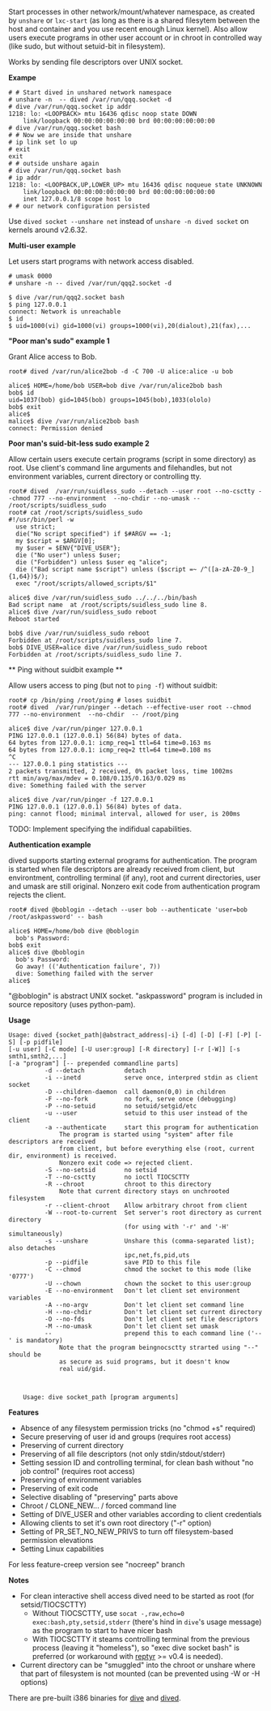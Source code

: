 Start processes in other network/mount/whatever namespace, as created by `unshare` or `lxc-start` 
(as long as there is a shared filesytem between the host and container and you use recent enough Linux kernel). 
Also allow users execute programs in other user account or in chroot in controlled way 
(like sudo, but without setuid-bit in filesystem).

Works by sending file descriptors over UNIX socket. 

**Exampe**

    # # Start dived in unshared network namespace
    # unshare -n  -- dived /var/run/qqq.socket -d
    # dive /var/run/qqq.socket ip addr
    1218: lo: <LOOPBACK> mtu 16436 qdisc noop state DOWN 
        link/loopback 00:00:00:00:00:00 brd 00:00:00:00:00:00
    # dive /var/run/qqq.socket bash
    # # Now we are inside that unshare
    # ip link set lo up
    # exit
    exit
    # # outside unshare again
    # dive /var/run/qqq.socket bash
    # ip addr
    1218: lo: <LOOPBACK,UP,LOWER_UP> mtu 16436 qdisc noqueue state UNKNOWN 
        link/loopback 00:00:00:00:00:00 brd 00:00:00:00:00:00
        inet 127.0.0.1/8 scope host lo
    # # our network configuration persisted
    
Use `dived socket --unshare net` instead of `unshare -n dived socket` on kernels around v2.6.32.

**Multi-user example**

Let users start programs with network access disabled.

    # umask 0000
    # unshare -n -- dived /var/run/qqq2.socket -d
    
    $ dive /var/run/qqq2.socket bash
    $ ping 127.0.0.1
    connect: Network is unreachable
    $ id
    $ uid=1000(vi) gid=1000(vi) groups=1000(vi),20(dialout),21(fax),...

**"Poor man's sudo" example 1**

Grant Alice access to Bob.

    root# dived /var/run/alice2bob -d -C 700 -U alice:alice -u bob
    
    alice$ HOME=/home/bob USER=bob dive /var/run/alice2bob bash
    bob$ id
    uid=1037(bob) gid=1045(bob) groups=1045(bob),1033(ololo)
    bob$ exit
    alice$
    malice$ dive /var/run/alice2bob bash
    connect: Permission denied
    
    
**Poor man's suid-bit-less sudo example 2**

Allow certain users execute certain programs (script in some directory) as root. Use client's command line arguments and filehandles, but not environment variables, current directory or controlling tty.

    root# dived  /var/run/suidless_sudo --detach --user root --no-csctty --chmod 777 --no-environment  --no-chdir --no-umask -- /root/scripts/suidless_sudo
    root# cat /root/scripts/suidless_sudo
    #!/usr/bin/perl -w
      use strict;
      die("No script specified") if $#ARGV == -1;
      my $script = $ARGV[0];
      my $user = $ENV{"DIVE_USER"};
      die ("No user") unless $user;
      die ("Forbidden") unless $user eq "alice";
      die ("Bad script name $script") unless ($script =~ /^([a-zA-Z0-9_]{1,64})$/);
      exec "/root/scripts/allowed_scripts/$1"
    
    alice$ dive /var/run/suidless_sudo ../../../bin/bash
    Bad script name  at /root/scripts/suidless_sudo line 8.
    alice$ dive /var/run/suidless_sudo reboot
    Reboot started
    
    bob$ dive /var/run/suidless_sudo reboot
    Forbidden at /root/scripts/suidless_sudo line 7.
    bob$ DIVE_USER=alice dive /var/run/suidless_sudo reboot
    Forbidden at /root/scripts/suidless_sudo line 7.
    
** Ping without suidbit example **

Allow users access to ping (but not to `ping -f`) without suidbit:

    root# cp /bin/ping /root/ping # loses suidbit
    root# dived  /var/run/pinger --detach --effective-user root --chmod 777 --no-environment  --no-chdir  -- /root/ping
    
    alice$ dive /var/run/pinger 127.0.0.1
    PING 127.0.0.1 (127.0.0.1) 56(84) bytes of data.
    64 bytes from 127.0.0.1: icmp_req=1 ttl=64 time=0.163 ms
    64 bytes from 127.0.0.1: icmp_req=2 ttl=64 time=0.108 ms
    ^C
    --- 127.0.0.1 ping statistics ---
    2 packets transmitted, 2 received, 0% packet loss, time 1002ms
    rtt min/avg/max/mdev = 0.108/0.135/0.163/0.029 ms
    dive: Something failed with the server
    
    alice$ dive /var/run/pinger -f 127.0.0.1
    PING 127.0.0.1 (127.0.0.1) 56(84) bytes of data.
    ping: cannot flood; minimal interval, allowed for user, is 200ms

TODO: Implement specifying the indifidual capabilities.
    
    
**Authentication example**

dived supports starting external programs for authentication. 
The program is started when file descriptors are already received from client, but
environtment, controlling terminal (if any), root and current directories, user and
umask are still original. Nonzero exit code from authentication program rejects the client.

    root# dived @boblogin --detach --user bob --authenticate 'user=bob /root/askpassword' -- bash

    alice$ HOME=/home/bob dive @boblogin
      bob's Password: 
    bob$ exit
    alice$ dive @boblogin
      bob's Password: 
      Go away! (('Authentication failure', 7))
      dive: Something failed with the server
    alice$ 


"@boblogin" is abstract UNIX socket. "askpassword" program is included in source repository (uses python-pam).

    
**Usage**

    Usage: dived {socket_path|@abstract_address|-i} [-d] [-D] [-F] [-P] [-S] [-p pidfile] 
    [-u user] [-C mode] [-U user:group] [-R directory] [-r [-W]] [-s smth1,smth2,...] 
    [-a "program"] [-- prepended commandline parts]
              -d --detach           detach
              -i --inetd            serve once, interpred stdin as client socket
              -D --children-daemon  call daemon(0,0) in children
              -F --no-fork          no fork, serve once (debugging)
              -P --no-setuid        no setuid/setgid/etc
              -u --user             setuid to this user instead of the client
              -a --authenticate     start this program for authentication
                  The program is started using "system" after file descriptors are received
                  from client, but before everything else (root, current dir, environment) is received.
                  Nonzero exit code => rejected client.
              -S --no-setsid        no setsid
              -T --no-csctty        no ioctl TIOCSCTTY
              -R --chroot           chroot to this directory 
                  Note that current directory stays on unchrooted filesystem 
              -r --client-chroot    Allow arbitrary chroot from client
              -W --root-to-current  Set server's root directory as current directory
                                    (for using with '-r' and '-H' simultaneously)
              -s --unshare          Unshare this (comma-separated list); also detaches
                                    ipc,net,fs,pid,uts
              -p --pidfile          save PID to this file
              -C --chmod            chmod the socket to this mode (like '0777')
              -U --chown            chown the socket to this user:group
              -E --no-environment   Don't let client set environment variables
              -A --no-argv          Don't let client set command line
              -H --no-chdir         Don't let client set current directory
              -O --no-fds           Don't let client set file descriptors
              -M --no-umask         Don't let client set umask
              --                    prepend this to each command line ('--' is mandatory)
                  Note that the program beingnocsctty strarted using "--" should be
                  as secure as suid programs, but it doesn't know
                  real uid/gid.


                      
        Usage: dive socket_path [program arguments]
    
**Features**
    
* Absence of any filesystem permission tricks (no "chmod +s" required)
* Secure preserving of user id and groups (requires root access)
* Preserving of current directory
* Preserving of all file descriptors (not only stdin/stdout/stderr)
* Setting session ID and controlling terminal, for clean bash without "no job control" (requires root access)
* Preserving of environment variables
* Preserving of exit code
* Selective disabling of "preserving" parts above 
* Chroot / CLONE_NEW... / forced command line
* Setting of DIVE_USER and other variables according to client credentials
* Allowing clients to set it's own root directory ("-r" option)
* Setting of PR_SET_NO_NEW_PRIVS to turn off filesystem-based permission elevations
* Setting Linux capabilities

For less feature-creep version see "nocreep" branch


**Notes**

* For clean interactive shell access dived need to be started as root (for setsid/TIOCSCTTY)
    * Without TIOCSCTTY, use `socat -,raw,echo=0 exec:bash,pty,setsid,stderr` (there's hind in `dive`'s usage message) as the program to start to have nicer bash
    * With TIOCSCTTY it steams controlling terminal from the previous process (leaving it "homeless"), so "exec dive socket bash" is preferred (or workaround with [reptyr](https://github.com/nelhage/reptyr) >= v0.4 is needed).
* Current directory can be "smuggled" into the chroot or unshare where that part of filesystem is not mounted (can be prevented using -W or -H options)
 

 There are pre-built i386 binaries for [dive](http://vi-server.org/pub/dive) and [dived](http://vi-server.org/pub/dived).
